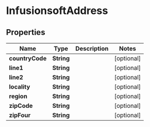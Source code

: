 
# InfusionsoftAddress

## Properties
Name | Type | Description | Notes
------------ | ------------- | ------------- | -------------
**countryCode** | **String** |  |  [optional]
**line1** | **String** |  |  [optional]
**line2** | **String** |  |  [optional]
**locality** | **String** |  |  [optional]
**region** | **String** |  |  [optional]
**zipCode** | **String** |  |  [optional]
**zipFour** | **String** |  |  [optional]



